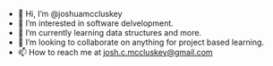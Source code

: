 - 👋 Hi, I’m @joshuamccluskey
- 👀 I’m interested in software delvelopment.
- 🌱 I’m currently learning data structures and more.
- 💞️ I’m looking to collaborate on anything for project based learning.
- 📫 How to reach me at josh.c.mccluskey@gmail.com

<!---
joshuamccluskey/joshuamccluskey is a ✨ special ✨ repository because its `README.md` (this file) appears on your GitHub profile.
You can click the Preview link to take a look at your changes.
--->
